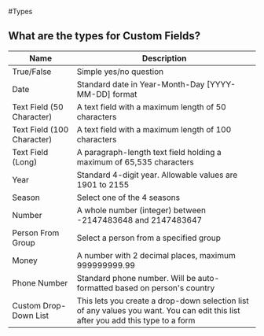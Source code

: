 #Types

## What are the types for Custom Fields?

| Name | Description |
|------|-------------|
| True/False | Simple yes/no question |
| Date| Standard date in Year-Month-Day [YYYY-MM-DD] format|
| Text Field (50 Character)| A text field with a maximum length of 50 characters|
| Text Field (100 Character) | A text field with a maximum length of 100 characters |
| Text Field (Long)| A paragraph-length text field holding a maximum of 65,535 characters|
| Year| Standard 4-digit year.  Allowable values are 1901 to 2155|
| Season| Select one of the 4 seasons |
| Number | A whole number (integer) between -2147483648 and 2147483647|
| Person From Group| Select a person from a specified group|
| Money | A number with 2 decimal places, maximum 999999999.99|
| Phone Number| Standard phone number.  Will be auto-formatted based on person's country|
| Custom Drop-Down List| This lets you create a drop-down selection list of any values you want.  You can edit this list after you add this type to a form|
